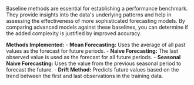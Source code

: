 Baseline methods are essential for establishing a performance benchmark. They provide insights into the data's underlying patterns and help in assessing the effectiveness of more sophisticated forecasting models. By comparing advanced models against these baselines, you can determine if the added complexity is justified by improved accuracy.

**Methods Implemented:**
    - **Mean Forecasting:** Uses the average of all past values as the forecast for future periods.
    - **Naive Forecasting:** The last observed value is used as the forecast for all future periods.
    - **Seasonal Naive Forecasting:** Uses the value from the previous seasonal period to forecast the future.
    - **Drift Method:** Predicts future values based on the trend between the first and last observations in the training data.
